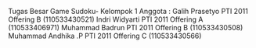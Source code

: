 Tugas Besar Game Sudoku- Kelompok 1
Anggota :
Galih Prasetyo  		PTI 2011 Offering B	 	(110533430521)
Indri Widyarti			PTI 2011 Offering A		(110533406971)
Muhammad Badrun 		PTI 2011 Offering B	 	(110533430508)
Muhammad Andhika .P 	PTI 2011 Offering C		(110533430566)


